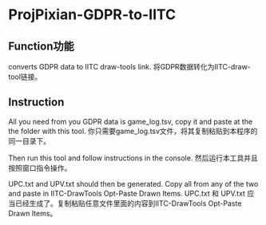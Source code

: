 # ProjPixian-GDPR-to-IITC
## Function功能

converts GDPR data to IITC draw-tools link.
将GDPR数据转化为IITC-draw-tool链接。

## Instruction
All you need from you GDPR data is game_log.tsv, copy it and paste at the the folder with this tool.
你只需要game_log.tsv文件，将其复制粘贴到本程序的同一目录下。

Then run this tool and follow instructions in the console.
然后运行本工具并且按照窗口指令操作。

UPC.txt and UPV.txt should then be generated. Copy all from any of the two and paste in IITC-DrawTools Opt-Paste Drawn Items.
UPC.txt 和 UPV.txt 应当已经生成了。复制粘贴任意文件里面的内容到IITC-DrawTools Opt-Paste Drawn Items。
